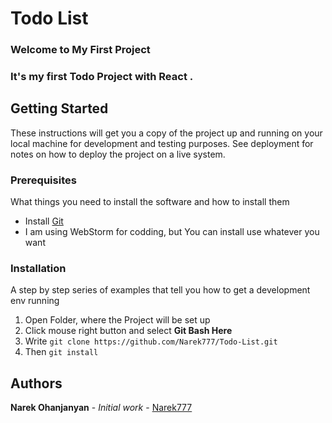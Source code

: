 <!-- Heading -->
# Todo List

<!-- Introduction -->
<!-- Strong Text -->
### Welcome to My First Project
### It's my first Todo Project with **React** . 


## Getting Started
These instructions will get you a copy of the project up and running on your local machine for development and testing purposes. See deployment for notes on how to deploy the project on a live system.

### Prerequisites

What things you need to install the software and how to install them


* Install [Git](https://git-scm.com/downloads)
* I am using WebStorm for codding, but You can install use whatever you want


### Installation

  A step by step series of examples that tell you how to get a development env running

1. Open Folder, where the Project will be set up
1. Click mouse right button and select **Git Bash Here**
1. Write ``` git clone https://github.com/Narek777/Todo-List.git ```
1. Then ``` git install ```

## Authors

**Narek Ohanjanyan** - *Initial work* - [Narek777](https://github.com/Narek777)
